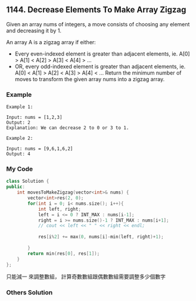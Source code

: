 ## 1144. Decrease Elements To Make Array Zigzag

Given an array nums of integers, a move consists of choosing any element and decreasing it by 1.

An array A is a zigzag array if either:

* Every even-indexed element is greater than adjacent elements, ie. A[0] > A[1] < A[2] > A[3] < A[4] > ...
* OR, every odd-indexed element is greater than adjacent elements, ie. A[0] < A[1] > A[2] < A[3] > A[4] < ...
Return the minimum number of moves to transform the given array nums into a zigzag array.


### Example
```
Example 1:

Input: nums = [1,2,3]
Output: 2
Explanation: We can decrease 2 to 0 or 3 to 1.

Example 2:

Input: nums = [9,6,1,6,2]
Output: 4
```

### My Code
```c++
class Solution {
public:
    int movesToMakeZigzag(vector<int>& nums) {
        vector<int>res(2, 0);
        for(int i = 0; i< nums.size(); i++){
            int left, right;
            left = i <= 0 ? INT_MAX : nums[i-1];
            right = i >= nums.size()-1 ? INT_MAX : nums[i+1];
            // cout << left << " " << right << endl;
            
            res[i%2] += max(0, nums[i]-min(left, right)+1);
            
        }
        return min(res[0], res[1]);
    }
};
```
只能減一 來調整數組，
計算奇數數組跟偶數數組需要調整多少個數字


### Others Solution
```c++
```
